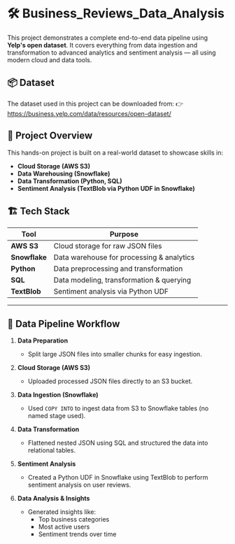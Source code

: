 # 🛠️ Business_Reviews_Data_Analysis
 

This project demonstrates a complete end-to-end data pipeline using **Yelp's open dataset**. It covers everything from data ingestion and transformation to advanced analytics and sentiment analysis — all using modern cloud and data tools.

## 📦 Dataset

The dataset used in this project can be downloaded from:
👉 https://business.yelp.com/data/resources/open-dataset/


## 🚀 Project Overview

This hands-on project is built on a real-world dataset to showcase skills in:

- **Cloud Storage (AWS S3)**
- **Data Warehousing (Snowflake)**
- **Data Transformation (Python, SQL)**
- **Sentiment Analysis (TextBlob via Python UDF in Snowflake)**


## 🏗️ Tech Stack

| Tool        | Purpose                                   |
|-------------|-------------------------------------------|
| **AWS S3**  | Cloud storage for raw JSON files          |
| **Snowflake** | Data warehouse for processing & analytics |
| **Python**  | Data preprocessing and transformation     |
| **SQL**     | Data modeling, transformation & querying  |
| **TextBlob**| Sentiment analysis via Python UDF         |

---

## 🔄 Data Pipeline Workflow

1. **Data Preparation**  
   - Split large JSON files into smaller chunks for easy ingestion.

2. **Cloud Storage (AWS S3)**  
   - Uploaded processed JSON files directly to an S3 bucket.

3. **Data Ingestion (Snowflake)**  
   - Used `COPY INTO` to ingest data from S3 to Snowflake tables (no named stage used).

4. **Data Transformation**  
   - Flattened nested JSON using SQL and structured the data into relational tables.

5. **Sentiment Analysis**  
   - Created a Python UDF in Snowflake using TextBlob to perform sentiment analysis on user reviews.

6. **Data Analysis & Insights**  
   - Generated insights like:
     - Top business categories
     - Most active users
     - Sentiment trends over time
    


